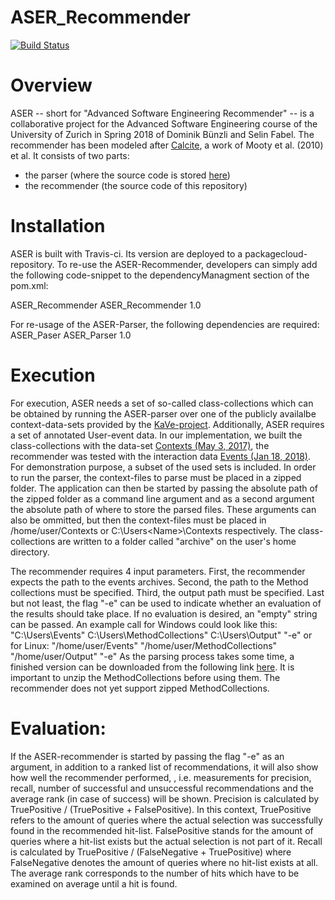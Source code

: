 # ASER_Recommender
[![Build Status](https://travis-ci.org/sflin/ASER_Recommender.svg?branch=master)](https://travis-ci.org/sflin/ASER_Recommender)

# Overview

ASER -- short for "Advanced Software Engineering Recommender" -- is a collaborative project for the Advanced Software Engineering course of the University of Zurich in Spring 2018 of Dominik Bünzli and Selin Fabel. The recommender has been modeled after [Calcite](http://edelstein.pebbles.cs.cmu.edu/calcite/), a work of Mooty et al. (2010)  et al. It consists of two parts:
- the parser (where the source code is stored [here](https://github.com/sflin/ASER_Parser))
- the recommender (the source code of this repository)

# Installation
ASER is built with Travis-ci. Its version are deployed to a packagecloud-repository. To re-use the ASER-Recommender, developers can simply add the following code-snippet to the dependencyManagment section of the pom.xml:

<dependency>
  <groupId>ASER_Recommender</groupId>
  <artifactId>ASER_Recommender</artifactId>
  <version>1.0</version>
</dependency>

For re-usage of the ASER-Parser, the following dependencies are required:
<dependency>
  <groupId>ASER_Paser</groupId>
  <artifactId>ASER_Parser</artifactId>
  <version>1.0</version>
</dependency>


# Execution
For execution, ASER needs a set of so-called class-collections which can be obtained by running the ASER-parser over one of the publicly availalbe context-data-sets provided by the [KaVe-project](http://www.kave.cc/datasets). Additionally, ASER requires a set of annotated User-event data. In our implementation, we built the class-collections with the data-set [Contexts (May 3, 2017)](http://www.st.informatik.tu-darmstadt.de/artifacts/kave/Contexts-170503.zip), the recommender was tested with the interaction data [Events (Jan 18, 2018)](http://www.st.informatik.tu-darmstadt.de/artifacts/kave/Events-170301-2.zip). For demonstration purpose, a subset of the used sets is included.
In order to run the parser, the context-files to parse must be placed in a zipped folder. The application can then be started by passing the absolute path of the zipped folder as a command line argument and as a second argument the absolute path of where to store the parsed files. These arguments can also be ommitted, but then the context-files must be placed in /home/user/Contexts or C:\Users\<Name>\Contexts respectively. The class-collections are written to a folder called "archive" on the user's home directory.

The recommender requires 4 input parameters. First, the recommender expects the path to the events archives. Second, the path to the Method collections must be specified. Third, the output path must be specified. Last but not least, the flag "-e" can be used to indicate whether an evaluation of the results should take place. If no evaluation is desired, an "empty" string can be passed. An example call for Windows could look like this:  "C:\Users<Name>\Events" C:\Users<Name>\MethodCollections" C:\Users<Name>\Output" "-e" or for Linux: "/home/user/Events" "/home/user/MethodCollections" "/home/user/Output" "-e"
As the parsing process takes some time, a finished version can be downloaded from the following link [here](http://aser.dominikbuenzli.ch). It is important to unzip the MethodCollections before using them. The recommender does not yet support zipped MethodCollections.


# Evaluation:

If the ASER-recommender is started by passing the flag "-e" as an argument, in addition to a ranked list of recommendations, it will also show how well the recommender performed, , i.e. measurements for precision, recall, number of successful and unsuccessful recommendations and the average rank (in case of success) will be shown. Precision is calculated by TruePositive / (TruePositive + FalsePositive). In this context, TruePositive refers to the amount of queries where the actual selection was successfully found in the recommended hit-list. FalsePositive stands for the amount of queries where a hit-list exists but the actual selection is not part of it. Recall is calculated by TruePositive / (FalseNegative + TruePositive) where FalseNegative denotes the amount of queries where no hit-list exists at all. The average rank corresponds to the number of hits which have to be examined on average until a hit is found.
